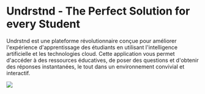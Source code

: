 # Undrstnd - The Perfect Solution for every Student

Undrstnd est une plateforme révolutionnaire conçue pour améliorer l'expérience d'apprentissage des étudiants en utilisant l'intelligence artificielle et les technologies cloud. Cette application vous permet d'accéder à des ressources éducatives, de poser des questions et d'obtenir des réponses instantanées, le tout dans un environnement convivial et interactif.

![](https://undrstnd.vercel.app/images/readme.png)

